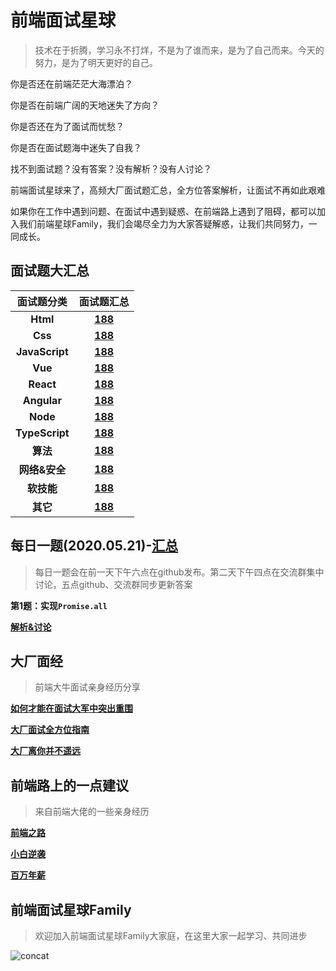 # 前端面试星球

> 技术在于折腾，学习永不打烊，不是为了谁而来，是为了自己而来。今天的努力，是为了明天更好的自己。

你是否还在前端茫茫大海漂泊？

你是否在前端广阔的天地迷失了方向？

你是否还在为了面试而忧愁？

你是否在面试题海中迷失了自我？

找不到面试题？没有答案？没有解析？没有人讨论？

前端面试星球来了，高频大厂面试题汇总，全方位答案解析，让面试不再如此艰难

如果你在工作中遇到问题、在面试中遇到疑惑、在前端路上遇到了阻碍，都可以加入我们前端星球Family，我们会竭尽全力为大家答疑解惑，让我们共同努力，一同成长。



## 面试题大汇总

|   面试题分类   |                          面试题汇总                          |
| :------------: | :----------------------------------------------------------: |
|    **Html**    | **[188](https://github.com/lgwebdream/FE-Interview-Planet/blob/master/summarry/html.md)** |
|    **Css**     |                 **[188](https://github.com/lgwebdream/FE-Interview-Planet/blob/master/summarry/html.md)**                 |
| **JavaScript** |              **[188](https://github.com/lgwebdream/FE-Interview-Planet/blob/master/summarry/javascript.md)**              |
|    **Vue**     |                 **[188](https://github.com/lgwebdream/FE-Interview-Planet/blob/master/summarry/vue.md)**                  |
|   **React**    |                **[188](https://github.com/lgwebdream/FE-Interview-Planet/blob/master/summarry/react.md)**                 |
|  **Angular**   |               **[188](https://github.com/lgwebdream/FE-Interview-Planet/blob/master/summarry/angular.md)**                |
|    **Node**    |                 **[188](https://github.com/lgwebdream/FE-Interview-Planet/blob/master/summarry/node.md)**                 |
| **TypeScript** |              **[188](https://github.com/lgwebdream/FE-Interview-Planet/blob/master/summarry/typescript.md)**              |
|    **算法**    |                 **[188](https://github.com/lgwebdream/FE-Interview-Planet/blob/master/summarry/算法.md)**                 |
| **网络&安全**  |              **[188](https://github.com/lgwebdream/FE-Interview-Planet/blob/master/summarry/网络&安全.md)**               |
|   **软技能**   |                **[188](https://github.com/lgwebdream/FE-Interview-Planet/blob/master/summarry/软技能.md)**                |
|    **其它**    |                **[188](https://github.com/lgwebdream/FE-Interview-Planet/blob/master/summarry/other.md)**                 |

## 每日一题(2020.05.21)-[汇总](https://github.com/lgwebdream/FE-Interview-Planet/issues)

> 每日一题会在前一天下午六点在github发布。第二天下午四点在交流群集中讨论，五点github、交流群同步更新答案

**第1题：实现`Promise.all`**

**[解析&讨论](https://github.com/lgwebdream/FE-Interview-Planet/issues/2)**

## 大厂面经

> 前端大牛面试亲身经历分享

**[如何才能在面试大军中突出重围]()**

**[大厂面试全方位指南]()**

**[大厂离你并不遥远]()**

## 前端路上的一点建议

> 来自前端大佬的一些亲身经历

**[前端之路]()**

**[小白逆袭]()**

**[百万年薪]()**

## 前端面试星球Family

> 欢迎加入前端面试星球Family大家庭，在这里大家一起学习、共同进步

![concat](http://smartlive.site/concat.jpg)


